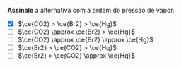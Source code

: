 **Assinale** a alternativa com a ordem de pressão de vapor.

- [x] $\ce{CO2} > \ce{Br2} > \ce{Hg}$
- [ ] $\ce{CO2} \approx \ce{Br2} > \ce{Hg}$
- [ ] $\ce{CO2} \approx \ce{Br2} \approx \ce{Hg}$
- [ ] $\ce{Br2} > \ce{CO2} > \ce{Hg}$
- [ ] $\ce{Br2} > \ce{CO2} \approx \ce{Hg}$